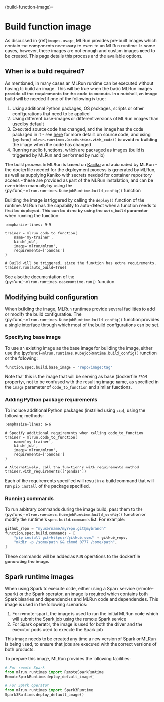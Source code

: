 (build-function-image)=
# Build function image

As discussed in {ref}`images-usage`, MLRun provides pre-built images which contain the components necessary to execute
an MLRun runtime. In some cases, however, these images are not enough and custom images need to be created. 
This page details this process and the available options.

## When is a build required?

As mentioned, in many cases an MLRun runtime can be executed without having to build an image. This will be true when
the basic MLRun images provide all the requirements for the code to execute. In a nutshell, an image build will be
needed if one of the following is true:

1. Using additional Python packages, OS packages, scripts or other configurations that need to be applied
2. Using different base-images or different versions of MLRun images than used by default
3. Executed source code has changed, and the image has the code packaged in it - see
   [here](mlrun_jobs.html#deploy-build-the-function-container) for more details on source code, and using 
   {py:func}`~mlrun.runtimes.BaseRuntime.with_code()` to avoid re-building the image when the code has changed
4. Running nuclio functions, which are packaged as images (build is triggered by MLRun and performed by nuclio)

The build process in MLRun is based on [Kaniko](https://github.com/GoogleContainerTools/kaniko) and automated by MLRun -
the dockerfile needed for the deployment process is generated by MLRun, as well as supplying Kaniko with secrets needed
for container repository access - these are provided as part of the MLRun installation, and can be overridden
manually by using the {py:func}`~mlrun.runtimes.KubejobRuntime.build_config()` function.

Building the image is triggered by calling the `deploy()` function of the runtime. 
MLRun has the capability to auto-detect when a function needs to first be deployed. This can be done by using the 
`auto_build` parameter when running the function:

```{code-block} python
:emphasize-lines: 9-9

trainer = mlrun.code_to_function(
    name='my-trainer',
    kind='job', 
    image='mlrun/mlrun', 
    requirements=['pandas']
)

# Build will be triggered, since the function has extra requirements.
trainer.run(auto_build=True)
```

See also the documentation of the {py:func}`~mlrun.runtimes.BaseRuntime.run()` function.

## Modifying build configuration

When building the image, MLRun runtimes provide several facilities to add or modify the build configuration. 
The {py:func}`~mlrun.runtimes.KubejobRuntime.build_config()` function provides a single interface through which most
of the build configurations can be set.

### Specifying base image
To use an existing image as the base image for building the image, either use the 
{py:func}`~mlrun.runtimes.KubejobRuntime.build_config()` function or the following:

```python
function.spec.build.base_image = 'repo/image:tag'
```

Note that this is the image that will be serving as base (dockerfile `FROM` property), not to be confused with the 
resulting image name, as specified in the `image` parameter of `code_to_function` and similar functions.

### Adding Python package requirements
To include additional Python packages (installed using `pip`), using the following methods:

```{code-block} python
:emphasize-lines: 6-6

# Specify additional requirements when calling code_to_function
trainer = mlrun.code_to_function(
    name='my-trainer',
    kind='job', 
    image='mlrun/mlrun', 
    requirements=['pandas']
)

# Alternatively, call the function's with_requirements method
trainer.with_requirements(['pandas'])
```

Each of the requirements specified will result in a build command that will run `pip install` of the package 
specified.

### Running commands
To run arbitrary commands during the image build, pass them to 
the {py:func}`~mlrun.runtimes.KubejobRuntime.build_config()` function or modify the runtime's `spec.build.commands` 
list. For example:

```python
github_repo = "myusername/myrepo.git@mybranch"
function.spec.build.commands = [
    "pip install git+https://github.com/" + github_repo,
    "mkdir -p /some/path && chmod 0777 /some/path",
]
```

These commands will be added as `RUN` operations to the dockerfile generating the image.

## Spark runtime images
When using Spark to execute code, either using a Spark service (remote-spark) or the Spark operator, an image is 
required which contains both Spark binaries and dependencies and MLRun code and dependencies. 
This image is used in the following scenarios:

1. For remote-spark, the image is used to run the initial MLRun code which will submit the Spark job using the 
   remote Spark service
2. For Spark operator, the image is used for both the driver and the executor pods used to execute the Spark job

This image needs to be created any time a new version of Spark or MLRun is being used, to ensure that jobs are executed
with the correct versions of both products.

To prepare this image, MLRun provides the following facilities:

```python
# For remote Spark
from mlrun.runtimes import RemoteSparkRuntime
RemoteSparkRuntime.deploy_default_image()

# For Spark operator
from mlrun.runtimes import Spark3Runtime
Spark3Runtime.deploy_default_image()
```
